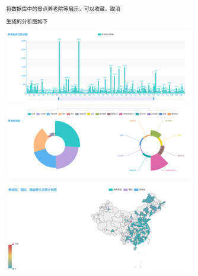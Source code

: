 将数据库中的景点养老院等展示，可以收藏，取消

生成的分析图如下

![1](.\readmeIMG\1.png)





![1](.\readmeIMG\2.png)



![1](.\readmeIMG\3.png)